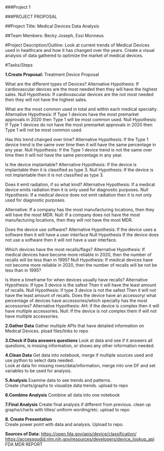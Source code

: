 ###Project 1

###PROJECT PROPOSAL

##Project Title:  Medical Devices Data Analysis

##Team Members: Becky Joseph, Essi Monneus

#Project Description/Outline:
Look at current trends of Medical Devices used in healthcare and how it has changed over the years. Create a visual analysis of data gathered to optimize the market of medical devices.   

#Tasks/Steps

**1.Create Proposal:**
Treatment Device Proposal

What are the different types of Devices?
Alternative Hypothesis: If cardiovascular devices are the most needed then they will have the highest sales.
Null Hypothesis:  If cardiovascular devices are the not most needed then they will not have the highest sales.

What are the most common used in total and within each medical specialty.
Alternative Hypothesis: If Type 1 devices have the most premarket approvals in 2020  then Type 1 will be most common used.
Null Hypothesis:  If Type 1 devices do not have the most premarket approvals in 2020 then Type 1 will not be most common used.

Has this trend changed over time? 
Alternative Hypothesis: If the Type 1 device trend is the same over time then it will have the same percentage in any year.
Null Hypothesis:  If the Type 1 device trend is not the same over time then it will not have the same percentage in any year.

Is the device implantable? 
Alternative Hypothesis: If the device is implantable then it is classified as type 3.
Null Hypothesis:  If the device is not implantable then it is not classified as type 3.

Does it emit radiation, if so what kind?
Alternative Hypothesis: If a medical device emits radiation then it is only used for diagnostic purposes.
Null Hypothesis:   If a medical device does not emit radiation then it is not only used for diagnostic purposes.

Alternative: If a company has the most manufacturing locations, then they will have the most MDR.
Null: If a company does not have the most manufacturing locations, then they will not have the most MDR.


Does the device use software?
Alternative Hypothesis: If the device uses a software then it will have a user interface
Null Hypothesis If the device does not use a software then it will not have a user interface.


 Which devices have the most recalls/flags?
 Alternative Hypothesis: If medical devices have become more reliable in 2020, then the number of recalls will be less than in 1995? 
Null Hypothesis:  If medical devices have not become more reliable in 2020, then the number of recalls will be not be less than in 1995?

Is there a timeframe for when devices usually have recalls? 
Alternative Hypothesis: If type 3 device is the safest Then it will have the least amount of recalls.
Null Hypothesis:  If type 3 device is not the safest Then it will not have the least amount of recalls.
Does the device have an accessory/ what percentage of devices have accessories/which specialty has the most accessories?
Alternative Hypothesis: AH: if the device is complex then it will have multiple accessories. 
Null: If the device is not complex them if will not have multiple accessories.  


**2.Gather Data**
Gather multiple APIs that have detailed information on Medical Devices. 
pload files/links to repo

**3.Check if Data answers questions**
Look at data and see if it answers all questions, is missing information, or shows any other information needed.

**4.Clean Data**
Get data into notebook, merge if multiple sources used and use python to select data needed.  
 Look at data for missing rows/data/information, merge into one DF and set variables to be used for analysis.

**5.Analysis**
 Examine data to see trends and patterns.  
 Create charts/graphs to visualize data trends. upload to repo

**6.Combine Analysis** 
  Combine all data into one notebook

**7.Final Analysis** 
  Create final analysis if different from previous.  clean up graphs/charts with titles/ uniform wording/etc. upload to repo

**8. Create Presentation**  
  Create power point with data and analysis.  Upload to repo.

**Sources of Data:**
https://open.fda.gov/apis/device/classification/
https://accessgudid.nlm.nih.gov/resources/developers/device_lookup_api
FDA MDR REPORT
